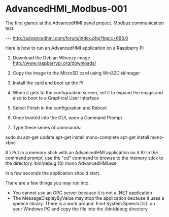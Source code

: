 # AdvancedHMI_Modbus-001
The first glance at the AdvancedHMI panel project. Modbus communication test.

--- http://advancedhmi.com/forum/index.php?topic=666.0

Here is how to run an AdvancedHMI application on a Raspberry Pi

1) Download the Debian Wheezy image
http://www.raspberrypi.org/downloads/

2) Copy the image to the MicroSD card using Win32DiskImager
3) Install the card and boot up the Pi
4) When it gets to the configuration screen, set it to expand the image and also to boot to a Graphical User Interface
5) Select Finish in the configuration and Reboot
6) Once booted into the GUI, open a Command Prompt
7) Type these series of commands:

sudo su
apt-get update
apt-get install mono-complete
apt-get install mono-vbnc

8 ) Put in a memory stick with an AdvancedHMI application on it
9) In the command prompt, use the "cd" command to browse to the memory stick to the directory /bin/debug
10) mono AdvancedHMI.exe

In a few seconds the application should start.

There are a few things you may run into. 

- You cannot use an OPC server because it is not a .NET application
- The MessageDisplayByValue may stop the application because it uses a speech library. There is a work around. Find System.Speech.DLL on your Windows PC and copy the file into the /bin/debug directory
